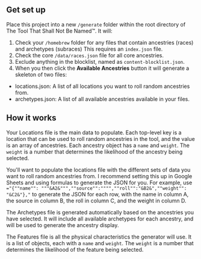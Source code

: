 ## Get set up
Place this project into a new `/generate` folder within the root directory of The Tool That Shall Not Be Named™. It will:
1. Check your `/homebrew` folder for any files that contain ancestries (races) and archetypes (subraces) This requires an `index.json` file.
2. Check the core `/data/races.json` file for all core ancestries.
3. Exclude anything in the blocklist, named as `content-blocklist.json`.
4. When you then click the **Available Ancestries** button it will generate a skeleton of two files:
  - locations.json: A list of all locations you want to roll random ancestries from.
  - archetypes.json: A list of all available ancestries available in your files.

## How it works
Your Locations file is the main data to populate. Each top-level key is a location that can be used to roll random ancestries in the tool, and the value is an array of ancestries. Each ancestry object has a `name` and `weight`. The `weight` is a number that determines the likelihood of the ancestry being selected.

You'll want to populate the locations file with the different sets of data you want to roll random ancestries from. I recommend setting this up in Google Sheets and using formulas to generate the JSON for you. For example, use `="{""name"": """&A2&""",""source"":"""",""roll"":"&B2&",""weight"": "&C2&"},"` to generate the JSON for each row, with the name in column A, the source in column B, the roll in column C, and the weight in column D.

The Archetypes file is generated automatically based on the ancestries you have selected. It will include all available archetypes for each ancestry, and will be used to generate the ancestry display.

The Features file is all the physical characteristics the generator will use. It is a list of objects, each with a `name` and `weight`. The `weight` is a number that determines the likelihood of the feature being selected.